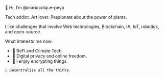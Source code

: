 👋 Hi, I’m @mariocolque-peya

Tech addict. Art lover. Passionate about the power of plants.

I like challenges that involve Web technologies, Blockchain, IA, IoT, robotics, and open-source.

What interests me now:

- 🌱 ReFi and Climate Tech.
- 🐾 Digital privacy and online freedom.
- 🎲 I enjoy encrypting things.


`🧩 Decentralize all the thinks.`
